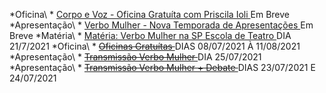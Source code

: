 *Oficina\ * [ Corpo e Voz - Oficina Gratuíta com Priscila Ioli ]() Em Breve 
*Apresentação\ * [ Verbo Mulher - Nova Temporada de Apresentações ]() Em Breve
*Matéria\ * [ Matéria: Verbo Mulher na SP Escola de Teatro ](https://www.spescoladeteatro.org.br/noticia/tag/verbo-mulher) DIA 21/7/2021
*Oficina\ * ~~[ Oficinas Gratuítas ](https://docs.google.com/forms/d/e/1FAIpQLScaMnpROJQd0P0z3mJjFo-z4Fkxlu4tkugnkWlZfCewgqvT0Q/viewform)~~ DIAS 08/07/2021 À 11/08/2021 
*Apresentação\ * ~~[ Transmissão Verbo Mulher ](https://www.facebook.com/CentroCulturalMonteAzul)~~ DIA 25/07/2021
*Apresentação\ * ~~[ Transmissão Verbo Mulher + Debate ](https://www.instagram.com/epcultural151/)~~ DIAS 23/07/2021 E 24/07/2021 

